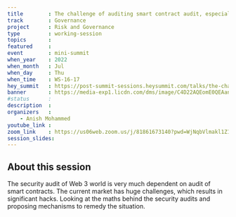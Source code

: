 ```yaml
---
title        : The challenge of auditing smart contract audit, especially ones with more advanced cryptographic primitives such as ZKP or MPC
track        : Governance
project      : Risk and Governance
type         : working-session
topics       : 
featured     :
event        : mini-summit
when_year    : 2022
when_month   : Jul
when_day     : Thu
when_time    : WS-16-17
hey_summit   : https://post-summit-sessions.heysummit.com/talks/the-challenge-of-auditing-smart-contract-audit-especially-ones-with-more-advanced-cryptographic-primitives-such-as-zkp-or-mpc/
banner       : https://media-exp1.licdn.com/dms/image/C4D22AQEomE0QEAancw/feedshare-shrink_2048_1536/0/1656014194425?e=1659571200&v=beta&t=9ob1_Ra6-VW3THu99Ey3DTQrY5xYyNre-WfbbL7SfFw
#status      : 
description  :
organizers   :
    - Anish Mohammed 
youtube_link : 
zoom_link    : https://us06web.zoom.us/j/81861673140?pwd=WjNqbVlmakl1Z1UvMzBYdmZpcWFwUT09
session_slides:
---
```




## About this session
The security audit of Web 3 world is very much dependent on audit of smart contracts. The current market has huge challenges, which results in significant hacks. Looking at the maths behind the security audits and proposing mechanisms to remedy the situation.
